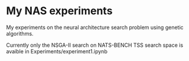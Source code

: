 # My NAS experiments
My experiments on the neural architecture search problem using genetic algorithms.

Currently only the NSGA-II search on NATS-BENCH TSS search space is avaible in Experiments/experiment1.ipynb
